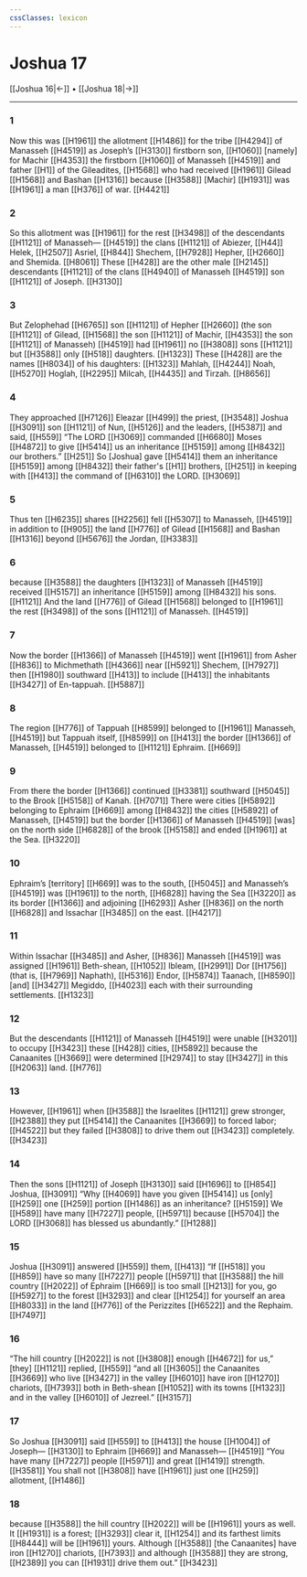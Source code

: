 ```yaml
---
cssClasses: lexicon
---
```


# Joshua 17

[[Joshua 16|←]] • [[Joshua 18|→]]

---

### 1
Now this was [[H1961]] the allotment [[H1486]] for the tribe [[H4294]] of Manasseh [[H4519]] as Joseph’s [[H3130]] firstborn son, [[H1060]] [namely] for Machir [[H4353]] the firstborn [[H1060]] of Manasseh [[H4519]] and father [[H1]] of the Gileadites, [[H1568]] who had received [[H1961]] Gilead [[H1568]] and Bashan [[H1316]] because [[H3588]] [Machir] [[H1931]] was [[H1961]] a man [[H376]] of war. [[H4421]]

### 2
So this allotment was [[H1961]] for the rest [[H3498]] of the descendants [[H1121]] of Manasseh— [[H4519]] the clans [[H1121]] of Abiezer, [[H44]] Helek, [[H2507]] Asriel, [[H844]] Shechem, [[H7928]] Hepher, [[H2660]] and Shemida. [[H8061]] These [[H428]] are the other male [[H2145]] descendants [[H1121]] of the clans [[H4940]] of Manasseh [[H4519]] son [[H1121]] of Joseph. [[H3130]]

### 3
But Zelophehad [[H6765]] son [[H1121]] of Hepher [[H2660]] (the son [[H1121]] of Gilead, [[H1568]] the son [[H1121]] of Machir, [[H4353]] the son [[H1121]] of Manasseh) [[H4519]] had [[H1961]] no [[H3808]] sons [[H1121]] but [[H3588]] only [[H518]] daughters. [[H1323]] These [[H428]] are the names [[H8034]] of his daughters: [[H1323]] Mahlah, [[H4244]] Noah, [[H5270]] Hoglah, [[H2295]] Milcah, [[H4435]] and Tirzah. [[H8656]]

### 4
They approached [[H7126]] Eleazar [[H499]] the priest, [[H3548]] Joshua [[H3091]] son [[H1121]] of Nun, [[H5126]] and the leaders, [[H5387]] and said, [[H559]] “The LORD [[H3069]] commanded [[H6680]] Moses [[H4872]] to give [[H5414]] us an inheritance [[H5159]] among [[H8432]] our brothers.” [[H251]] So [Joshua] gave [[H5414]] them  an inheritance [[H5159]] among [[H8432]] their father's [[H1]] brothers, [[H251]] in keeping with [[H413]] the command of [[H6310]] the LORD. [[H3069]]

### 5
Thus ten [[H6235]] shares [[H2256]] fell [[H5307]] to Manasseh, [[H4519]] in addition to [[H905]] the land [[H776]] of Gilead [[H1568]] and Bashan [[H1316]] beyond [[H5676]] the Jordan, [[H3383]]

### 6
because [[H3588]] the daughters [[H1323]] of Manasseh [[H4519]] received [[H5157]] an inheritance [[H5159]] among [[H8432]] his sons. [[H1121]] And the land [[H776]] of Gilead [[H1568]] belonged to [[H1961]] the rest [[H3498]] of the sons [[H1121]] of Manasseh. [[H4519]]

### 7
Now the border [[H1366]] of Manasseh [[H4519]] went [[H1961]] from Asher [[H836]] to Michmethath [[H4366]] near [[H5921]] Shechem, [[H7927]] then [[H1980]] southward [[H413]] to include [[H413]] the inhabitants [[H3427]] of En-tappuah. [[H5887]]

### 8
The region [[H776]] of Tappuah [[H8599]] belonged to [[H1961]] Manasseh, [[H4519]] but Tappuah itself, [[H8599]] on [[H413]] the border [[H1366]] of Manasseh, [[H4519]] belonged to [[H1121]] Ephraim. [[H669]]

### 9
From there the border [[H1366]] continued [[H3381]] southward [[H5045]] to the Brook [[H5158]] of Kanah. [[H7071]] There were cities [[H5892]] belonging to Ephraim [[H669]] among [[H8432]] the cities [[H5892]] of Manasseh, [[H4519]] but the border [[H1366]] of Manasseh [[H4519]] [was] on the north side [[H6828]] of the brook [[H5158]] and ended [[H1961]] at the Sea. [[H3220]]

### 10
Ephraim’s [territory] [[H669]] was to the south, [[H5045]] and Manasseh’s [[H4519]] was [[H1961]] to the north, [[H6828]] having the Sea [[H3220]] as its border [[H1366]] and adjoining [[H6293]] Asher [[H836]] on the north [[H6828]] and Issachar [[H3485]] on the east. [[H4217]]

### 11
Within Issachar [[H3485]] and Asher, [[H836]] Manasseh [[H4519]] was assigned [[H1961]] Beth-shean, [[H1052]] Ibleam, [[H2991]] Dor [[H1756]] (that is, [[H7969]] Naphath), [[H5316]] Endor, [[H5874]] Taanach, [[H8590]] [and] [[H3427]] Megiddo, [[H4023]] each with their surrounding settlements. [[H1323]]

### 12
But the descendants [[H1121]] of Manasseh [[H4519]] were unable [[H3201]] to occupy [[H3423]] these [[H428]] cities, [[H5892]] because the Canaanites [[H3669]] were determined [[H2974]] to stay [[H3427]] in this [[H2063]] land. [[H776]]

### 13
However, [[H1961]] when [[H3588]] the Israelites [[H1121]] grew stronger, [[H2388]] they put [[H5414]] the Canaanites [[H3669]] to forced labor; [[H4522]] but they failed [[H3808]] to drive them out [[H3423]] completely. [[H3423]]

### 14
Then the sons [[H1121]] of Joseph [[H3130]] said [[H1696]] to [[H854]] Joshua, [[H3091]] “Why [[H4069]] have you given [[H5414]] us  [only] [[H259]] one [[H259]] portion [[H1486]] as an inheritance? [[H5159]] We [[H589]] have many [[H7227]] people, [[H5971]] because [[H5704]] the LORD [[H3068]] has blessed us abundantly.” [[H1288]]

### 15
Joshua [[H3091]] answered [[H559]] them, [[H413]] “If [[H518]] you [[H859]] have so many [[H7227]] people [[H5971]] that [[H3588]] the hill country [[H2022]] of Ephraim [[H669]] is too small [[H213]] for you,  go [[H5927]] to  the forest [[H3293]] and clear [[H1254]] for yourself  an area [[H8033]] in the land [[H776]] of the Perizzites [[H6522]] and the Rephaim. [[H7497]]

### 16
“The hill country [[H2022]] is not [[H3808]] enough [[H4672]] for us,”  [they] [[H1121]] replied, [[H559]] “and all [[H3605]] the Canaanites [[H3669]] who live [[H3427]] in the valley [[H6010]] have iron [[H1270]] chariots, [[H7393]] both in Beth-shean [[H1052]] with its towns [[H1323]] and in the valley [[H6010]] of Jezreel.” [[H3157]]

### 17
So Joshua [[H3091]] said [[H559]] to [[H413]] the house [[H1004]] of Joseph— [[H3130]] to Ephraim [[H669]] and Manasseh— [[H4519]] “You have many [[H7227]] people [[H5971]] and great [[H1419]] strength. [[H3581]] You shall not [[H3808]] have [[H1961]] just one [[H259]] allotment, [[H1486]]

### 18
because [[H3588]] the hill country [[H2022]] will be [[H1961]] yours as well.  It [[H1931]] is a forest; [[H3293]] clear it, [[H1254]] and its farthest limits [[H8444]] will be [[H1961]] yours.  Although [[H3588]] [the Canaanites] have iron [[H1270]] chariots, [[H7393]] and although [[H3588]] they are strong, [[H2389]] you can [[H1931]] drive them out.” [[H3423]]

